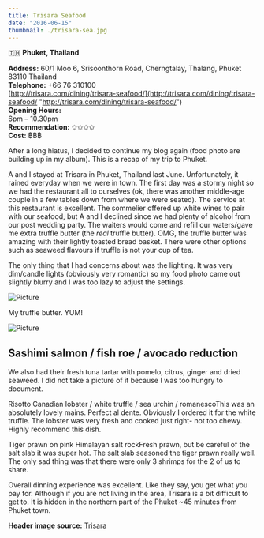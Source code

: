 ```yaml
---
title: Trisara Seafood
date: "2016-06-15"
thumbnail: ./trisara-sea.jpg
---
```

🇹🇭 **Phuket, Thailand**

**Address:** 60/1 Moo 6, Srisoonthorn Road, Cherngtalay, Thalang, Phuket 83110 Thailand  
**Telephone:** +66 76 310100   
[http://trisara.com/dining/trisara-seafood/](http://trisara.com/dining/trisara-seafood/ "http://trisara.com/dining/trisara-seafood/")  
**Opening Hours:**  
6pm – 10.30pm  
**Recommendation:** ✩✩✩✩   
**Cost:** ฿​฿฿  
  
After a long hiatus, I decided to continue my blog again (food photo are building up in my album). This is a recap of my trip to Phuket.  
  
A and I stayed at Trisara in Phuket, Thailand last June. Unfortunately, it rained everyday when we were in town. The first day was a stormy night so we had the restaurant all to ourselves (ok, there was another middle-age couple in a few tables down from where we were seated). The service at this restaurant is excellent. The sommelier offered up white wines to pair with our seafood, but A and I declined since we had plenty of alcohol from our post wedding party. The waiters would come and refill our waters/gave me extra truffle butter (the _real_ truffle butter). OMG, the truffle butter was amazing with their lightly toasted bread basket. There were other options such as seaweed flavours if truffle is not your cup of tea.   
  
The only thing that I had concerns about was the lighting. It was very dim/candle lights (obviously very romantic) so my food photo came out slightly blurry and I was too lazy to adjust the settings.

![Picture](https://hola-yolo.weebly.com/uploads/4/8/2/0/48209285/3945704_orig.jpg)

My truffle butter. YUM!

![Picture](https://hola-yolo.weebly.com/uploads/4/8/2/0/48209285/1259519_orig.jpg)

## Sashimi salmon / fish roe / avocado reduction

We also had their fresh tuna tartar with pomelo, citrus, ginger and dried seaweed. I did not take a picture of it because I was too hungry to document.

Risotto Canadian lobster / white truffle / sea urchin / romanescoThis was an absolutely lovely mains. Perfect al dente. Obviously I ordered it for the white truffle. The lobster was very fresh and cooked just right- not too chewy. Highly recommend this dish.

Tiger prawn on pink Himalayan salt rockFresh prawn, but be careful of the salt slab it was super hot. The salt slab seasoned the tiger prawn really well. The only sad thing was that there were only 3 shrimps for the 2 of us to share.

Overall dinning experience was excellent. Like they say, you get what you pay for. Although if you are not living in the area, Trisara is a bit difficult to get to. It is hidden in the northern part of the Phuket \~45 minutes from Phuket town.

**Header image source:** [Trisara](https://trisara.com/)
